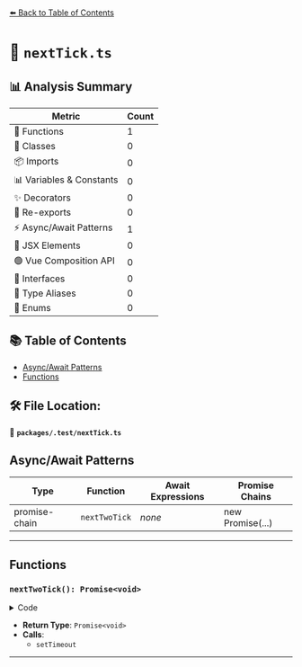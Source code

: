 [⬅️ Back to Table of Contents](../../index.md)

# 📄 `nextTick.ts`

## 📊 Analysis Summary

| Metric | Count |
|--------|-------|
| 🔧 Functions | 1 |
| 🧱 Classes | 0 |
| 📦 Imports | 0 |
| 📊 Variables & Constants | 0 |
| ✨ Decorators | 0 |
| 🔄 Re-exports | 0 |
| ⚡ Async/Await Patterns | 1 |
| 💠 JSX Elements | 0 |
| 🟢 Vue Composition API | 0 |
| 📐 Interfaces | 0 |
| 📑 Type Aliases | 0 |
| 🎯 Enums | 0 |

## 📚 Table of Contents

- [Async/Await Patterns](#asyncawait-patterns)
- [Functions](#functions)

## 🛠️ File Location:
📂 **`packages/.test/nextTick.ts`**

## Async/Await Patterns

| Type | Function | Await Expressions | Promise Chains |
|------|----------|-------------------|----------------|
| promise-chain | `nextTwoTick` | *none* | new Promise(...) |


---

## Functions

### `nextTwoTick(): Promise<void>`

<details><summary>Code</summary>

```ts
export function nextTwoTick() {
  return new Promise<void>((resolve) => {
    setTimeout(() => {
      setTimeout(resolve)
    })
  })
}
```
</details>

- **Return Type**: `Promise<void>`
- **Calls**:
  - `setTimeout`

---